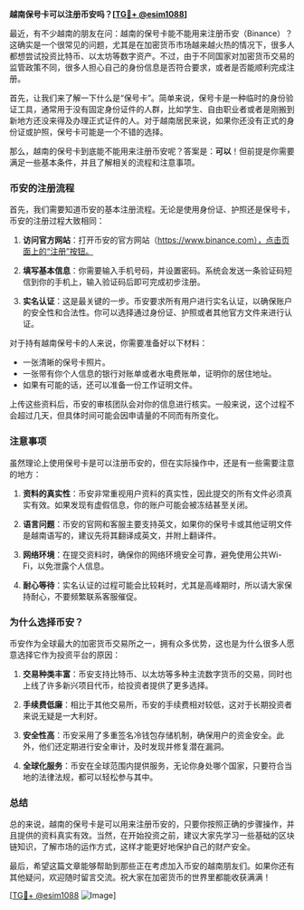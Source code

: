 **越南保号卡可以注册币安吗？[[TG💪+ @esim1088](https://t.me/s/esim1088)]**

最近，有不少越南的朋友在问：越南的保号卡能不能用来注册币安（Binance）？这确实是一个很常见的问题，尤其是在加密货币市场越来越火热的情况下，很多人都想尝试投资比特币、以太坊等数字资产。不过，由于不同国家对加密货币交易的监管政策不同，很多人担心自己的身份信息是否符合要求，或者是否能顺利完成注册。

首先，让我们来了解一下什么是“保号卡”。简单来说，保号卡是一种临时的身份验证工具，通常用于没有固定身份证件的人群，比如学生、自由职业者或者是刚搬到新地方还没来得及办理正式证件的人。对于越南居民来说，如果你还没有正式的身份证或护照，保号卡可能是一个不错的选择。

那么，越南的保号卡到底能不能用来注册币安呢？答案是：**可以**！但前提是你需要满足一些基本条件，并且了解相关的流程和注意事项。

### 币安的注册流程

首先，我们需要知道币安的基本注册流程。无论是使用身份证、护照还是保号卡，币安的注册过程大致相同：

1. **访问官方网站**：打开币安的官方网站（https://www.binance.com），点击页面上的“注册”按钮。
   
2. **填写基本信息**：你需要输入手机号码，并设置密码。系统会发送一条验证码短信到你的手机上，输入验证码后即可完成初步注册。

3. **实名认证**：这是最关键的一步。币安要求所有用户进行实名认证，以确保账户的安全性和合法性。你可以选择通过身份证、护照或者其他官方文件来进行认证。

对于持有越南保号卡的人来说，你需要准备好以下材料：
   - 一张清晰的保号卡照片。
   - 一张带有你个人信息的银行对账单或者水电费账单，证明你的居住地址。
   - 如果有可能的话，还可以准备一份工作证明文件。

上传这些资料后，币安的审核团队会对你的信息进行核实。一般来说，这个过程不会超过几天，但具体时间可能会因申请量的不同而有所变化。

### 注意事项

虽然理论上使用保号卡是可以注册币安的，但在实际操作中，还是有一些需要注意的地方：

1. **资料的真实性**：币安非常重视用户资料的真实性，因此提交的所有文件必须真实有效。如果发现有虚假信息，你的账户可能会被冻结甚至关闭。

2. **语言问题**：币安的官网和客服主要支持英文，如果你的保号卡或其他证明文件是越南语写的，建议先将其翻译成英文，并附上翻译件。

3. **网络环境**：在提交资料时，确保你的网络环境安全可靠，避免使用公共Wi-Fi，以免泄露个人信息。

4. **耐心等待**：实名认证的过程可能会比较耗时，尤其是高峰期时，所以请大家保持耐心，不要频繁联系客服催促。

### 为什么选择币安？

币安作为全球最大的加密货币交易所之一，拥有众多优势，这也是为什么很多人愿意选择它作为投资平台的原因：

1. **交易种类丰富**：币安支持比特币、以太坊等多种主流数字货币的交易，同时也上线了许多新兴项目代币，给投资者提供了更多选择。

2. **手续费低廉**：相比于其他交易所，币安的手续费相对较低，这对于长期投资者来说无疑是一大利好。

3. **安全性高**：币安采用了多重签名冷钱包存储机制，确保用户的资金安全。此外，他们还定期进行安全审计，及时发现并修复潜在漏洞。

4. **全球化服务**：币安在全球范围内提供服务，无论你身处哪个国家，只要符合当地的法律法规，都可以轻松参与其中。

### 总结

总的来说，越南的保号卡是可以用来注册币安的，只要你按照正确的步骤操作，并且提供的资料真实有效。当然，在开始投资之前，建议大家先学习一些基础的区块链知识，了解市场的运作方式，这样才能更好地保护自己的财产安全。

最后，希望这篇文章能够帮助到那些正在考虑加入币安的越南朋友们。如果你还有其他疑问，欢迎随时留言交流。祝大家在加密货币的世界里都能收获满满！

[[TG💪+ @esim1088](https://t.me/s/esim1088) ![Image](https://i.postimg.cc/4NQfJmqS/Snipaste-2025-05-13-00-14-12.png)]